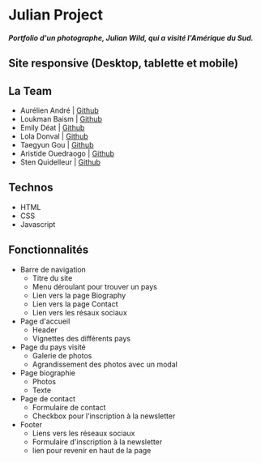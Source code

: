 

# Julian Project

##### Portfolio d'un photographe, _Julian Wild_, qui a visité l'Amérique du Sud.

## Site responsive (Desktop, tablette et mobile)

## La Team

* Aurélien André | [Github](https://github.com/Krilline)
* Loukman Baism | [Github](https://github.com/Louk92)
* Emily Déat | [Github](https://github.com/EmilyDEAT)
* Lola Donval | [Github](https://github.com/Lola-D)
* Taegyun Gou | [Github](https://github.com/taegg )
* Aristide Ouedraogo | [Github](https://github.com/ariomega)
* Sten Quidelleur | [Github](https://github.com/StenQuidelleur)

## Technos

* HTML
* CSS
* Javascript

## Fonctionnalités 

* Barre de navigation
    * Titre du site
    * Menu déroulant pour trouver un pays
    * Lien vers la page Biography
    * Lien vers la page Contact
    * Lien vers les résaux sociaux
* Page d'accueil
    * Header 
    * Vignettes des différents pays
* Page du pays visité
    * Galerie de photos
    * Agrandissement des photos avec un modal
* Page biographie
    * Photos
    * Texte
* Page de contact
    * Formulaire de contact
    * Checkbox pour l'inscription à la newsletter
* Footer
    * Liens vers les réseaux sociaux
    * Formulaire d'inscription à la newsletter
    * lien pour revenir en haut de la page
